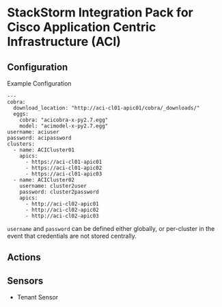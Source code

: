 # StackStorm Integration Pack for Cisco Application Centric Infrastructure (ACI)

## Configuration
Example Configuration
```
---
cobra:
  download_location: "http://aci-cl01-apic01/cobra/_downloads/"
  eggs:
    cobra: "acicobra-x-py2.7.egg"
    model: "acimodel-x-py2.7.egg"
username: aciuser
password: acipassword
clusters:
  - name: ACICluster01
    apics:
      - https://aci-cl01-apic01
      - https://aci-cl01-apic02
      - https://aci-cl01-apic03
  - name: ACICluster02
    username: cluster2user
    password: cluster2password
    apics:
      - http://aci-cl02-apic01
      - http://aci-cl02-apic02
      - http://aci-cl02-apic03
```

`username` and `password` can be defined either globally, or per-cluster in the event that credentials are not stored centrally.

## Actions

## Sensors
* Tenant Sensor
